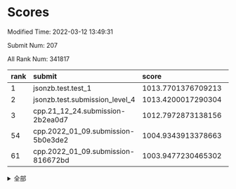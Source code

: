 # Scores

Modified Time: 2022-03-12 13:49:31

Submit Num: 207

All Rank Num: 341817

| rank |               submit               |       score        |       sigma        | pk_num |
| :--- | :--------------------------------- | :----------------- | :----------------- | :----- |
| 1    | jsonzb.test.test_1                 | 1013.7701376709213 | 0.7999634866661534 | 6607   |
| 2    | jsonzb.test.submission_level_4     | 1013.4200017290304 | 0.8024175209863638 | 6602   |
| 3    | cpp.21_12_24.submission-2b2ea0d7   | 1012.7972873138156 | 0.7910498560668754 | 6612   |
| 54   | cpp.2022_01_09.submission-5b0e3de2 | 1004.9343913378663 | 0.7158408057503527 | 6604   |
| 61   | cpp.2022_01_09.submission-816672bd | 1003.9477230465302 | 0.7195950841495797 | 6603   |


<details>
<summary>全部</summary>

| rank |                 submit                 |       score        |       sigma        | pk_num |
| :--- | :------------------------------------- | :----------------- | :----------------- | :----- |
| 1    | jsonzb.test.test_1                     | 1013.7701376709213 | 0.7999634866661534 | 6607   |
| 2    | jsonzb.test.submission_level_4         | 1013.4200017290304 | 0.8024175209863638 | 6602   |
| 3    | cpp.21_12_24.submission-2b2ea0d7       | 1012.7972873138156 | 0.7910498560668754 | 6612   |
| 4    | gobigger.level_3.submission_level_3_5  | 1012.4197244939903 | 0.7956905436465085 | 6606   |
| 5    | gobigger.level_3.submission_level_3_36 | 1011.8121419370875 | 0.7706719991259977 | 6604   |
| 6    | gobigger.level_3.submission_level_3_19 | 1011.3340144503445 | 0.7691121946373238 | 6602   |
| 7    | gobigger.level_3.submission_level_3_15 | 1011.1060638919017 | 0.7629212779195259 | 6603   |
| 8    | gobigger.level_3.submission_level_3_46 | 1010.9405751579692 | 0.7741412379626769 | 6600   |
| 9    | gobigger.level_3.submission_level_3_7  | 1010.9119466792894 | 0.7841534938479027 | 6607   |
| 10   | gobigger.level_3.submission_level_3_31 | 1010.8370776525063 | 0.7683824700939663 | 6604   |
| 11   | gobigger.level_3.submission_level_3_2  | 1010.8019923192697 | 0.7451877582883144 | 6605   |
| 12   | gobigger.level_3.submission_level_3_6  | 1010.6658214573966 | 0.7655779235737658 | 6609   |
| 13   | gobigger.level_3.submission_level_3_18 | 1010.642179949352  | 0.7529276839393745 | 6600   |
| 14   | gobigger.level_3.submission_level_3_3  | 1010.6313307423553 | 0.7535073778781562 | 6604   |
| 15   | gobigger.level_3.submission_level_3_24 | 1010.6311864265206 | 0.7632324533645883 | 6606   |
| 16   | gobigger.level_3.submission_level_3_42 | 1010.6079485407563 | 0.7701045101021899 | 6602   |
| 17   | gobigger.level_3.submission_level_3_9  | 1010.5984878136422 | 0.7375305409451816 | 6606   |
| 18   | gobigger.level_3.submission_level_3_41 | 1010.5905380380699 | 0.7729705779983519 | 6607   |
| 19   | gobigger.level_3.submission_level_3_27 | 1010.522816495837  | 0.7658282166117454 | 6601   |
| 20   | gobigger.level_3.submission_level_3_10 | 1010.5074215965664 | 0.7484102246630528 | 6607   |
| 21   | gobigger.level_3.submission_level_3_23 | 1010.4611085267221 | 0.752847581164946  | 6606   |
| 22   | gobigger.level_3.submission_level_3_34 | 1010.4446576575036 | 0.7671066931648177 | 6600   |
| 23   | gobigger.level_3.submission_level_3_21 | 1010.3935057580929 | 0.7835673596540702 | 6608   |
| 24   | gobigger.level_3.submission_level_3_45 | 1010.2931709296844 | 0.7648456711392783 | 6607   |
| 25   | gobigger.level_3.submission_level_3_0  | 1010.2512776515418 | 0.7547935978055432 | 6600   |
| 26   | gobigger.level_3.submission_level_3_1  | 1010.2414725186482 | 0.7418232802842301 | 6604   |
| 27   | gobigger.level_3.submission_level_3_49 | 1010.2304601406927 | 0.7729715580247217 | 6607   |
| 28   | gobigger.level_3.submission_level_3_16 | 1010.1370658053829 | 0.7530972029905225 | 6608   |
| 29   | gobigger.level_3.submission_level_3_14 | 1010.0272821578649 | 0.7577339647072358 | 6609   |
| 30   | gobigger.level_3.submission_level_3_29 | 1010.0226889420705 | 0.7750234425669171 | 6605   |
| 31   | gobigger.level_3.submission_level_3_32 | 1009.9786943721128 | 0.761735491008088  | 6603   |
| 32   | gobigger.level_3.submission_level_3_48 | 1009.9266099438623 | 0.770419554171757  | 6602   |
| 33   | gobigger.level_3.submission_level_3_47 | 1009.8870779232881 | 0.747086327062928  | 6607   |
| 34   | gobigger.level_3.submission_level_3_22 | 1009.7874934666355 | 0.747393356502655  | 6607   |
| 35   | gobigger.level_3.submission_level_3_39 | 1009.7473968448935 | 0.7643227432083259 | 6607   |
| 36   | gobigger.level_3.submission_level_3_13 | 1009.6493908474341 | 0.7615043779857007 | 6604   |
| 37   | gobigger.level_3.submission_level_3_30 | 1009.6440208869525 | 0.7597735776452018 | 6607   |
| 38   | gobigger.level_3.submission_level_3_20 | 1009.6337991899546 | 0.7676704151284988 | 6607   |
| 39   | gobigger.level_3.submission_level_3_40 | 1009.6294133582103 | 0.7694890914939174 | 6608   |
| 40   | gobigger.level_3.submission_level_3_35 | 1009.597411174925  | 0.7507827718581512 | 6602   |
| 41   | gobigger.level_3.submission_level_3_43 | 1009.5487510100685 | 0.7759327466440988 | 6603   |
| 42   | gobigger.level_3.submission_level_3_26 | 1009.4861032940283 | 0.7456579732862523 | 6607   |
| 43   | gobigger.level_3.submission_level_3_8  | 1009.3600083206263 | 0.7587696756326394 | 6603   |
| 44   | gobigger.level_3.submission_level_3_11 | 1009.3438753927634 | 0.7588557858822802 | 6601   |
| 45   | gobigger.level_3.submission_level_3_37 | 1009.2676001920679 | 0.7825010549129879 | 6605   |
| 46   | gobigger.level_3.submission_level_3_25 | 1009.2554261063481 | 0.742992204031681  | 6604   |
| 47   | gobigger.level_3.submission_level_3_4  | 1009.0277216033613 | 0.7581215353622283 | 6606   |
| 48   | gobigger.level_3.submission_level_3_38 | 1008.9638720404774 | 0.7353157187536868 | 6602   |
| 49   | gobigger.level_3.submission_level_3_12 | 1008.8087900533625 | 0.7499794531366999 | 6603   |
| 50   | gobigger.level_3.submission_level_3_44 | 1008.7192968664632 | 0.7699337201679434 | 6608   |
| 51   | gobigger.level_3.submission_level_3_17 | 1008.6450034497211 | 0.744626022287154  | 6608   |
| 52   | gobigger.level_3.submission_level_3_28 | 1008.427970317131  | 0.7380281984919778 | 6602   |
| 53   | gobigger.level_3.submission_level_3_33 | 1008.2920111183939 | 0.758816999879271  | 6607   |
| 54   | cpp.2022_01_09.submission-5b0e3de2     | 1004.9343913378663 | 0.7158408057503527 | 6604   |
| 55   | gobigger.level_1.submission_level_1_29 | 1004.7942601647933 | 0.7310590411088396 | 6603   |
| 56   | gobigger.level_1.submission_level_1_21 | 1004.515628279022  | 0.7210508888786857 | 6602   |
| 57   | gobigger.level_1.submission_level_1_3  | 1004.4701681272121 | 0.7253438464825489 | 6605   |
| 58   | gobigger.level_1.submission_level_1_35 | 1004.3454184272016 | 0.7081947510713517 | 6605   |
| 59   | gobigger.level_1.submission_level_1_13 | 1004.1373958661026 | 0.7203730945070083 | 6607   |
| 60   | gobigger.level_1.submission_level_1_31 | 1003.9687222360694 | 0.7126658756214731 | 6604   |
| 61   | cpp.2022_01_09.submission-816672bd     | 1003.9477230465302 | 0.7195950841495797 | 6603   |
| 62   | gobigger.level_1.submission_level_1_11 | 1003.860487426899  | 0.7191560536503088 | 6604   |
| 63   | gobigger.level_1.submission_level_1_1  | 1003.8504837724947 | 0.7211206434927048 | 6609   |
| 64   | gobigger.level_1.submission_level_1_19 | 1003.8426927793888 | 0.7265293327552521 | 6609   |
| 65   | gobigger.level_1.submission_level_1_47 | 1003.7055687529336 | 0.7149008293893707 | 6602   |
| 66   | gobigger.level_1.submission_level_1_23 | 1003.6534378090937 | 0.7244290107422909 | 6604   |
| 67   | gobigger.level_1.submission_level_1_5  | 1003.6089474992156 | 0.7163005142108744 | 6604   |
| 68   | gobigger.level_1.submission_level_1_0  | 1003.6014553549375 | 0.7138977143719046 | 6607   |
| 69   | gobigger.level_1.submission_level_1_2  | 1003.5949240682789 | 0.7104204674821276 | 6606   |
| 70   | gobigger.level_1.submission_level_1_43 | 1003.5719338835987 | 0.730354206209051  | 6603   |
| 71   | gobigger.level_1.submission_level_1_16 | 1003.546359109951  | 0.716633725871025  | 6606   |
| 72   | gobigger.level_1.submission_level_1_24 | 1003.4581515381203 | 0.7267961208033272 | 6604   |
| 73   | gobigger.level_1.submission_level_1_27 | 1003.455266479336  | 0.7200951503128216 | 6605   |
| 74   | gobigger.level_1.submission_level_1_42 | 1003.4531938880456 | 0.7196898720947013 | 6603   |
| 75   | gobigger.level_1.submission_level_1_49 | 1003.4427763632743 | 0.7299164680975949 | 6606   |
| 76   | gobigger.level_1.submission_level_1_7  | 1003.4262841016546 | 0.7050331384172556 | 6609   |
| 77   | gobigger.level_1.submission_level_1_40 | 1003.4096876663682 | 0.7203786175347945 | 6605   |
| 78   | gobigger.level_1.submission_level_1_45 | 1003.4051761392783 | 0.7044315303932395 | 6606   |
| 79   | gobigger.level_1.submission_level_1_14 | 1003.2658441260921 | 0.7115320329069807 | 6604   |
| 80   | gobigger.level_1.submission_level_1_32 | 1003.2615978970931 | 0.7131078212098043 | 6606   |
| 81   | gobigger.level_1.submission_level_1_37 | 1003.2369492116457 | 0.7145726095218786 | 6604   |
| 82   | gobigger.level_1.submission_level_1_33 | 1003.2212453102416 | 0.7159049882785341 | 6609   |
| 83   | gobigger.level_1.submission_level_1_28 | 1003.2186968231745 | 0.725886445564551  | 6600   |
| 84   | gobigger.level_1.submission_level_1_8  | 1003.1675612900829 | 0.7117274799194504 | 6606   |
| 85   | gobigger.level_1.submission_level_1_17 | 1003.1482479458273 | 0.7198083915025761 | 6605   |
| 86   | gobigger.level_1.submission_level_1_34 | 1003.0865798743647 | 0.7081521885044145 | 6606   |
| 87   | gobigger.level_1.submission_level_1_36 | 1003.009263945271  | 0.7104825315394173 | 6607   |
| 88   | gobigger.level_1.submission_level_1_46 | 1003.0076594378178 | 0.7200533641330173 | 6604   |
| 89   | gobigger.level_1.submission_level_1_41 | 1002.8929401936821 | 0.7036931349259176 | 6607   |
| 90   | gobigger.level_1.submission_level_1_26 | 1002.8177062175363 | 0.7195520064255048 | 6605   |
| 91   | gobigger.level_1.submission_level_1_48 | 1002.7421946689534 | 0.7174331778427996 | 6610   |
| 92   | gobigger.level_1.submission_level_1_39 | 1002.7364392625741 | 0.7125056117628821 | 6608   |
| 93   | gobigger.level_1.submission_level_1_25 | 1002.6425842172632 | 0.7142591862178177 | 6612   |
| 94   | gobigger.level_1.submission_level_1_18 | 1002.5744463485006 | 0.7162689546821006 | 6605   |
| 95   | gobigger.level_1.submission_level_1_9  | 1002.5281344075813 | 0.7082749963230752 | 6602   |
| 96   | gobigger.level_1.submission_level_1_6  | 1002.4506687787605 | 0.721079929351718  | 6607   |
| 97   | gobigger.level_1.submission_level_1_44 | 1002.445679152156  | 0.7115845607782355 | 6604   |
| 98   | gobigger.level_1.submission_level_1_4  | 1002.4230437253198 | 0.7093974333066235 | 6605   |
| 99   | gobigger.level_1.submission_level_1_15 | 1002.3616267786442 | 0.7057299325479542 | 6603   |
| 100  | gobigger.level_1.submission_level_1_20 | 1002.3069615087036 | 0.7115129258933045 | 6601   |
| 101  | gobigger.level_1.submission_level_1_12 | 1002.3016256231252 | 0.712446640884642  | 6608   |
| 102  | gobigger.level_1.submission_level_1_22 | 1002.2200220893284 | 0.709776506251666  | 6609   |
| 103  | gobigger.level_1.submission_level_1_30 | 1002.1677186275664 | 0.7222598713455011 | 6605   |
| 104  | gobigger.level_1.submission_level_1_38 | 1001.9461165074415 | 0.7177092107995361 | 6602   |
| 105  | gobigger.level_1.submission_level_1_10 | 1001.4515187070566 | 0.707884308410481  | 6606   |
| 106  | gobigger.random.submission_random_17   | 997.8422613972114  | 0.7130760556706696 | 6602   |
| 107  | gobigger.random.submission_random_42   | 997.4028658436126  | 0.7170676037599685 | 6607   |
| 108  | gobigger.random.submission_random_39   | 997.216375288651   | 0.7174933437282411 | 6607   |
| 109  | gobigger.random.submission_random_40   | 997.0913809774562  | 0.6977653555027936 | 6603   |
| 110  | gobigger.random.submission_random_16   | 997.0486339082645  | 0.7187089469363053 | 6606   |
| 111  | gobigger.random.submission_random_35   | 996.9684472955746  | 0.7019403120440785 | 6605   |
| 112  | gobigger.random.submission_random_41   | 996.9639519150405  | 0.7080711084359786 | 6608   |
| 113  | gobigger.random.submission_random_31   | 996.8476770467697  | 0.7173453001910564 | 6600   |
| 114  | gobigger.random.submission_random_38   | 996.7644357901631  | 0.7052651306994662 | 6607   |
| 115  | gobigger.random.submission_random_27   | 996.619172156967   | 0.6994366331397252 | 6603   |
| 116  | gobigger.random.submission_random_21   | 996.4948977813641  | 0.711726340997275  | 6603   |
| 117  | gobigger.random.submission_random_48   | 996.4800300885589  | 0.7040002955858996 | 6605   |
| 118  | gobigger.random.submission_random_11   | 996.4685243711675  | 0.7024299069211415 | 6605   |
| 119  | gobigger.random.submission_random_34   | 996.4682534869951  | 0.7086807665901257 | 6606   |
| 120  | gobigger.random.submission_random_43   | 996.4448266728749  | 0.7194572405222033 | 6601   |
| 121  | gobigger.random.submission_random_15   | 996.4294979460423  | 0.7075744802401198 | 6604   |
| 122  | gobigger.random.submission_random_9    | 996.4270925072382  | 0.7029162807268883 | 6602   |
| 123  | gobigger.random.submission_random_37   | 996.4057739309417  | 0.7045670063923044 | 6602   |
| 124  | gobigger.random.submission_random_7    | 996.391662812551   | 0.710280218853986  | 6608   |
| 125  | gobigger.random.submission_random_45   | 996.1574429864255  | 0.7150191651794491 | 6605   |
| 126  | gobigger.random.submission_random_32   | 996.1027961416914  | 0.7078070430474139 | 6605   |
| 127  | gobigger.random.submission_random_29   | 996.0637131767545  | 0.7005697960435048 | 6604   |
| 128  | gobigger.random.submission_random_6    | 996.0298369660911  | 0.7055578780357518 | 6605   |
| 129  | gobigger.random.submission_random_10   | 995.9595316030333  | 0.7062381629651378 | 6603   |
| 130  | gobigger.random.submission_random_25   | 995.9442571548407  | 0.7240920295474527 | 6605   |
| 131  | gobigger.random.submission_random_3    | 995.9282697281831  | 0.708143541802585  | 6604   |
| 132  | gobigger.random.submission_random_49   | 995.8911900714539  | 0.7257912061786804 | 6612   |
| 133  | gobigger.random.submission_random_36   | 995.8743567626808  | 0.6997504578727256 | 6605   |
| 134  | gobigger.random.submission_random_24   | 995.7017371189831  | 0.7100196814560498 | 6603   |
| 135  | gobigger.random.submission_random_26   | 995.6763757002622  | 0.7084650633111584 | 6609   |
| 136  | gobigger.random.submission_random_4    | 995.647091521893   | 0.713153830186915  | 6602   |
| 137  | gobigger.random.submission_random_14   | 995.6254160509906  | 0.7122656001935752 | 6606   |
| 138  | gobigger.random.submission_random_13   | 995.5977777741     | 0.7060828892717008 | 6601   |
| 139  | gobigger.random.submission_random_8    | 995.5959825465392  | 0.7197672706825625 | 6608   |
| 140  | gobigger.random.submission_random_28   | 995.5835976834687  | 0.7198866447153008 | 6607   |
| 141  | gobigger.random.submission_random_19   | 995.5091820450876  | 0.6999087047508915 | 6607   |
| 142  | gobigger.random.submission_random_44   | 995.4686636023636  | 0.7030175119242225 | 6605   |
| 143  | gobigger.random.submission_random_30   | 995.4337679602487  | 0.7019216437388078 | 6605   |
| 144  | gobigger.random.submission_random_47   | 995.3972986659985  | 0.7089393732804345 | 6603   |
| 145  | gobigger.random.submission_random_20   | 995.39322052753    | 0.7164360511354955 | 6605   |
| 146  | gobigger.random.submission_random_0    | 995.3275078707354  | 0.7240213482324672 | 6606   |
| 147  | gobigger.random.submission_random_5    | 995.2787525198684  | 0.7242896337157582 | 6604   |
| 148  | gobigger.random.submission_random_1    | 995.242783430507   | 0.700055919532588  | 6611   |
| 149  | gobigger.random.submission_random_33   | 995.2369281516152  | 0.7071272157864648 | 6605   |
| 150  | gobigger.random.submission_random_46   | 995.2050556223629  | 0.7134412128916329 | 6603   |
| 151  | gobigger.random.submission_random_2    | 995.1290946850118  | 0.7273880549507891 | 6603   |
| 152  | gobigger.random.submission_random_23   | 994.99853445685    | 0.7115666069519261 | 6606   |
| 153  | gobigger.random.submission_random_18   | 994.9636260968105  | 0.7219675006582397 | 6604   |
| 154  | gobigger.random.submission_random_12   | 994.9494564507501  | 0.7272427805739989 | 6606   |
| 155  | gobigger.random.submission_random_22   | 994.6415816526833  | 0.7076407753944273 | 6598   |
| 156  | gobigger.level_2.submission_level_2_17 | 994.195812802732   | 0.7386925867825387 | 6604   |
| 157  | gobigger.level_2.submission_level_2_9  | 993.8389626528636  | 0.739055049054179  | 6610   |
| 158  | gobigger.level_2.submission_level_2_14 | 993.6961420807011  | 0.7618623145475099 | 6605   |
| 159  | gobigger.level_2.submission_level_2_43 | 993.5265373978622  | 0.7238651935029651 | 6603   |
| 160  | gobigger.level_2.submission_level_2_25 | 993.4638469127815  | 0.747532586780615  | 6607   |
| 161  | gobigger.level_2.submission_level_2_21 | 993.3868611756906  | 0.7203037512328622 | 6600   |
| 162  | gobigger.level_2.submission_level_2_3  | 993.169220364275   | 0.7256045703349281 | 6607   |
| 163  | gobigger.level_2.submission_level_2_15 | 993.1235857666144  | 0.7358586920004399 | 6603   |
| 164  | gobigger.level_2.submission_level_2_47 | 993.0359110978649  | 0.7318928837537255 | 6605   |
| 165  | gobigger.level_2.submission_level_2_45 | 992.912801899362   | 0.741766976473321  | 6605   |
| 166  | gobigger.level_2.submission_level_2_12 | 992.8479337796136  | 0.733480510034206  | 6606   |
| 167  | gobigger.level_2.submission_level_2_2  | 992.7035043634278  | 0.7554262647480742 | 6605   |
| 168  | gobigger.level_2.submission_level_2_24 | 992.6581152856764  | 0.7465494212831543 | 6608   |
| 169  | gobigger.level_2.submission_level_2_49 | 992.5725099332533  | 0.7480724467925584 | 6605   |
| 170  | gobigger.level_2.submission_level_2_19 | 992.5340755361917  | 0.7478762934148664 | 6608   |
| 171  | gobigger.level_2.submission_level_2_38 | 992.49751058362    | 0.724753211984507  | 6603   |
| 172  | gobigger.level_2.submission_level_2_34 | 992.4833562875671  | 0.7436629975265333 | 6603   |
| 173  | gobigger.level_2.submission_level_2_16 | 992.4731983482556  | 0.7431150386591087 | 6596   |
| 174  | gobigger.level_2.submission_level_2_27 | 992.4436076174411  | 0.7343778324152359 | 6607   |
| 175  | gobigger.level_2.submission_level_2_6  | 992.4267480283459  | 0.7366244297861803 | 6609   |
| 176  | gobigger.level_2.submission_level_2_23 | 992.3530215635624  | 0.758453566553974  | 6608   |
| 177  | gobigger.level_2.submission_level_2_35 | 992.3064959913585  | 0.7331221957208791 | 6608   |
| 178  | gobigger.level_2.submission_level_2_5  | 992.2696057657363  | 0.7569401747880051 | 6606   |
| 179  | gobigger.level_2.submission_level_2_8  | 992.2272737862104  | 0.7563035323126316 | 6604   |
| 180  | gobigger.level_2.submission_level_2_48 | 992.1951742529161  | 0.7654148411669841 | 6605   |
| 181  | gobigger.level_2.submission_level_2_4  | 992.1594097225151  | 0.7309150228215178 | 6607   |
| 182  | gobigger.level_2.submission_level_2_33 | 992.134846240195   | 0.7314752505416098 | 6610   |
| 183  | gobigger.level_2.submission_level_2_26 | 992.0752186019546  | 0.7430431038519316 | 6610   |
| 184  | gobigger.level_2.submission_level_2_10 | 992.0367244523043  | 0.7467996507985101 | 6603   |
| 185  | gobigger.level_2.submission_level_2_42 | 991.915251030191   | 0.7509413305116405 | 6603   |
| 186  | gobigger.level_2.submission_level_2_18 | 991.9075142161302  | 0.7475209738270148 | 6611   |
| 187  | gobigger.level_2.submission_level_2_39 | 991.8258357209879  | 0.7539199787325077 | 6615   |
| 188  | gobigger.level_2.submission_level_2_0  | 991.8038537529042  | 0.7437424578367994 | 6608   |
| 189  | gobigger.level_2.submission_level_2_11 | 991.7599094525204  | 0.7388024558489743 | 6607   |
| 190  | gobigger.level_2.submission_level_2_41 | 991.7498641282874  | 0.7546067822209372 | 6603   |
| 191  | gobigger.level_2.submission_level_2_7  | 991.5869125891332  | 0.7403017668255626 | 6603   |
| 192  | gobigger.level_2.submission_level_2_28 | 991.5542629993058  | 0.7473583389201129 | 6606   |
| 193  | gobigger.level_2.submission_level_2_44 | 991.5424804586112  | 0.768520791069363  | 6606   |
| 194  | gobigger.level_2.submission_level_2_29 | 991.2673720253325  | 0.7352823668042625 | 6600   |
| 195  | gobigger.level_2.submission_level_2_31 | 991.2604333270469  | 0.746585527143744  | 6604   |
| 196  | gobigger.level_2.submission_level_2_22 | 991.1676271789884  | 0.7681272514642837 | 6606   |
| 197  | gobigger.level_2.submission_level_2_1  | 991.1481696548286  | 0.7497115754102378 | 6604   |
| 198  | gobigger.level_2.submission_level_2_30 | 991.0897426767957  | 0.7287922288101047 | 6607   |
| 199  | gobigger.level_2.submission_level_2_20 | 991.0636218843471  | 0.7533981245449627 | 6604   |
| 200  | gobigger.level_2.submission_level_2_37 | 990.8695779142275  | 0.7663089883205405 | 6607   |
| 201  | gobigger.level_2.submission_level_2_40 | 990.8094932089731  | 0.7543905433209183 | 6605   |
| 202  | gobigger.level_2.submission_level_2_13 | 990.5755144222785  | 0.7667210084274386 | 6606   |
| 203  | gobigger.level_2.submission_level_2_32 | 990.4989699101811  | 0.7563856319319162 | 6602   |
| 204  | gobigger.level_2.submission_level_2_36 | 990.2403152764883  | 0.7521518138408044 | 6603   |
| 205  | gobigger.level_2.submission_level_2_46 | 989.9735520808254  | 0.7792086209905374 | 6604   |
| 206  | gobigger.none.submission_none_1        | 977.966685765874   | 1.2711821966667742 | 6610   |
| 207  | gobigger.none.submission_none_0        | 977.1158009136511  | 1.3651519943604955 | 6612   |

</details>